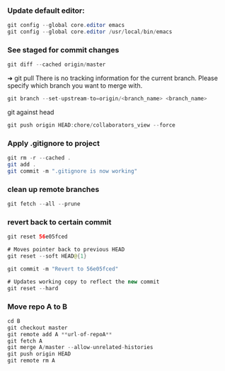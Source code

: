 ### Update default editor:

```java
git config --global core.editor emacs
git config --global core.editor /usr/local/bin/emacs
```

### See staged for commit changes
```java
git diff --cached origin/master
```
➜ git pull
There is no tracking information for the current branch. Please specify which branch you want to merge with.
```java
git branch --set-upstream-to=origin/<branch_name> <branch_name>
```
git against head
```java
git push origin HEAD:chore/collaborators_view --force
```
### Apply .gitignore to project
```java
git rm -r --cached .
git add .
git commit -m ".gitignore is now working"
```
### clean up remote branches
```java
git fetch --all --prune
```

### revert back to certain commit
```java
git reset 56e05fced 

# Moves pointer back to previous HEAD
git reset --soft HEAD@{1}

git commit -m "Revert to 56e05fced"

# Updates working copy to reflect the new commit
git reset --hard
```

### Move repo A to B
```java
cd B
git checkout master
git remote add A **url-of-repoA**
git fetch A
git merge A/master --allow-unrelated-histories
git push origin HEAD
git remote rm A
```